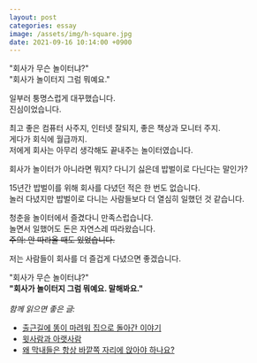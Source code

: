 ```yaml
---
layout: post
categories: essay
image: /assets/img/h-square.jpg
date: 2021-09-16 10:14:00 +0900
---
```


"회사가 무슨 놀이터냐?"  
"회사가 놀이터지 그럼 뭐예요."

일부러 퉁명스럽게 대꾸했습니다.  
진심이었습니다.

최고 좋은 컴퓨터 사주지, 인터넷 잘되지, 좋은 책상과 모니터 주지.  
게다가 회식에 월급까지.  
저에게 회사는 아무리 생각해도 끝내주는 놀이터였습니다.

회사가 놀이터가 아니라면 뭐지? 다니기 싫은데 밥벌이로 다닌다는 말인가?  

15년간 밥벌이를 위해 회사를 다녔던 적은 한 번도 없습니다.  
놀러 다녔지만 밥벌이로 다니는 사람들보다 더 열심히 일했던 것 같습니다.  

청춘을 놀이터에서 즐겼다니 만족스럽습니다.  
놀면서 일했어도 돈은 자연스레 따라왔습니다.  
~~주의: 안 따라올 때도 있었습니다.~~

저는 사람들이 회사를 더 즐겁게 다녔으면 좋겠습니다.

"회사가 무슨 놀이터냐?"  
**"회사가 놀이터지 그럼 뭐예요. 말해봐요."**
<br>
<br>
*함께 읽으면 좋은 글:*
* [출근길에 똥이 마려워 집으로 돌아간 이야기](/essay/2019/08/13/출근길에-똥이-마려워-집으로-돌아간-이야기.html)
* [윗사람과 아랫사람](/essay/2021/11/02/윗사람과-아랫사람.html)
* [왜 막내들은 항상 바깥쪽 자리에 앉아야 하나요?](/essay/2021/09/10/왜-막내들은-항상-바깥쪽-자리에-앉아야-하나요.html)